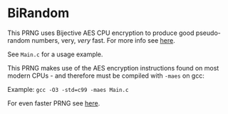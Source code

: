 # BiRandom
This PRNG uses Bijective AES CPU encryption to produce good pseudo-random numbers, very, _very_ fast. For more info see [here](http://www.jandrewrogers.com/2019/02/12/fast-perfect-hashing).

See `Main.c` for a usage example.

This PRNG makes use of the AES encryption instructions found on most modern CPUs - and therefore must be compiled with `-maes` on gcc:

Example: `gcc -O3 -std=c99 -maes Main.c`

For even faster PRNG see [here](https://github.com/Computeiful/QuickRandom).
